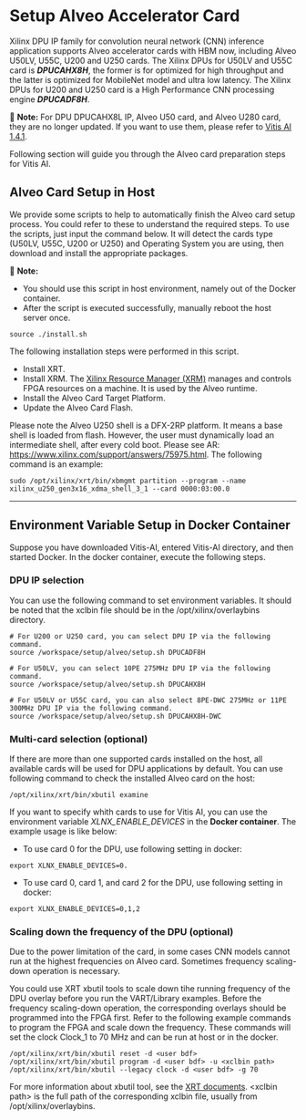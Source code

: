 # Setup Alveo Accelerator Card

Xilinx DPU IP family for convolution neural network (CNN) inference application supports Alveo accelerator cards with HBM now, including Alveo U50LV, U55C, U200 and U250 cards. The Xilinx DPUs for U50LV and U55C card is ***DPUCAHX8H***, the former is for optimized for high throughput and the latter is optimized for MobileNet model and ultra low latency. The Xilinx DPUs for U200 and U250 card is a High Performance CNN processing engine ***DPUCADF8H***.

:pushpin: **Note:** For DPU DPUCAHX8L IP, Alveo U50 card, and Alveo U280 card, they are no longer updated. If you want to use them, please refer to [Vitis AI 1.4.1](https://github.com/Xilinx/Vitis-AI/tree/v1.4.1).

Following section will guide you through the Alveo card preparation steps for Vitis AI.

## Alveo Card Setup in Host

We provide some scripts to help to automatically finish the Alveo card setup process. You could refer to these to understand the required steps. To use the scripts, just input the command below. It will detect the cards type (U50LV, U55C, U200 or U250) and Operating System you are using, then download and install the appropriate packages.

:pushpin: **Note:** 
* You should use this script in host environment, namely out of the Docker container.
* After the script is executed successfully, manually reboot the host server once.

~~~
source ./install.sh
~~~

The following installation steps were performed in this script.

* Install XRT.
* Install XRM. The [Xilinx Resource Manager (XRM)](https://github.com/Xilinx/XRM/) manages and controls FPGA resources on a machine. It is used by the Alveo runtime.
* Install the Alveo Card Target Platform.
* Update the Alveo Card Flash.

Please note the Alveo U250 shell is a DFX-2RP platform. It means a base shell is loaded from flash. However, the user must dynamically load an intermediate shell, after every cold boot. Please see AR: https://www.xilinx.com/support/answers/75975.html. The following command is an example: 

```
sudo /opt/xilinx/xrt/bin/xbmgmt partition --program --name xilinx_u250_gen3x16_xdma_shell_3_1 --card 0000:03:00.0
```
******

## Environment Variable Setup in Docker Container

Suppose you have downloaded Vitis-AI, entered Vitis-AI directory, and then started Docker. In the docker container, execute the following steps.

### DPU IP selection
You can use the following command to set environment variables. It should be noted that the xclbin file should be in the /opt/xilinx/overlaybins directory.

```
# For U200 or U250 card, you can select DPU IP via the following command.
source /workspace/setup/alveo/setup.sh DPUCADF8H

# For U50LV, you can select 10PE 275MHz DPU IP via the following command.
source /workspace/setup/alveo/setup.sh DPUCAHX8H

# For U50LV or U55C card, you can also select 8PE-DWC 275MHz or 11PE 300MHz DPU IP via the following command.
source /workspace/setup/alveo/setup.sh DPUCAHX8H-DWC
```

### Multi-card selection (optional)
If there are more than one supported cards installed on the host, all available cards will be used for DPU applications by default. You can use following command to check the installed Alveo card on the host:

~~~
/opt/xilinx/xrt/bin/xbutil examine
~~~

If you want to specify whith cards to use for Vitis AI, you can use the environment variable *XLNX_ENABLE_DEVICES* in the **Docker container**. The example usage is like below:

* To use card 0 for the DPU, use following setting in docker: 

~~~
export XLNX_ENABLE_DEVICES=0.
~~~

* To use card 0, card 1, and card 2 for the DPU, use following setting in docker:

~~~
export XLNX_ENABLE_DEVICES=0,1,2
~~~

### Scaling down the frequency of the DPU (optional)

Due to the power limitation of the card, in some cases CNN models cannot run at the highest frequencies on Alveo card.
Sometimes frequency scaling-down operation is necessary.

You could use XRT xbutil tools to scale down tihe running frequency of the DPU overlay before
you run the VART/Library examples. Before the frequency scaling-down operation, the corresponding overlays
should be programmed into the FPGA first. Refer to the following example commands to
program the FPGA and scale down the frequency. These commands will set the clock Clock_1 to 70 MHz and can be run at host or in the docker.

```
/opt/xilinx/xrt/bin/xbutil reset -d <user bdf>
/opt/xilinx/xrt/bin/xbutil program -d <user bdf> -u <xclbin path>
/opt/xilinx/xrt/bin/xbutil --legacy clock -d <user bdf> -g 70
```

For more information about xbutil tool, see the [XRT documents](https://xilinx.github.io/XRT/master/html/xbutil.html).
&lt;xclbin path&gt; is the full path of the corresponding xclbin file, usually from /opt/xilinx/overlaybins.
